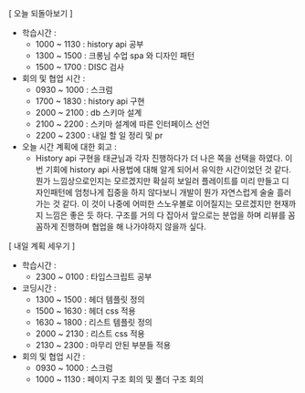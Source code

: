 

[ 오늘 되돌아보기 ]

- 학습시간 : 
  - 1000 ~ 1130 : history api 공부
  - 1300 ~ 1500 : 크롱님 수업 spa 와 디자인 패턴
  - 1500 ~ 1700 : DISC 검사
- 회의 및 협업 시간 : 
  - 0930 ~ 1000 : 스크럼
  - 1700 ~ 1830 : history api 구현
  - 2000 ~ 2100 : db 스키마 설계
  - 2100 ~ 2200 : 스키마 설계에 따른 인터페이스 선언
  - 2200 ~ 2300 : 내일 할 일 정리 및 pr
- 오늘 시간 계획에 대한 회고 : 
  - History api 구현을 태균님과 각자 진행하다가 더 나은 쪽을 선택을 하였다. 이번 기회에 history api 사용법에 대해 알게 되어서 유익한 시간이었던 것 같다. 뭔가 느낌상으로인지는 모르겠지만 확실히 보일러 플레이트를 미리 만들고 디자인패턴에 엄청나게 집중을 하지 않다보니 개발이 뭔가 자연스럽게 술술 흘러가는 것 같다. 이 것이 나중에 어떠한 스노우볼로 이어질지는 모르겠지만 현재까지 느낌은 좋은 듯 하다. 구조를 거의 다 잡아서 앞으로는 분업을 하며 리뷰를 꼼꼼하게 진행하며 협업을 해 나가야하지 않을까 싶다.

[ 내일 계획 세우기 ]

- 학습시간 : 
  - 2300 ~ 0100 : 타입스크립트 공부
- 코딩시간 : 
  - 1300 ~ 1500 : 헤더 템플릿 정의
  - 1500 ~ 1630 : 헤더 css 적용
  - 1630 ~ 1800 : 리스트 템플릿 정의
  - 2000 ~ 2130 : 리스트 css 적용
  - 2130 ~ 2300 : 마무리 안된 부분들 적용
- 회의 및 협업 시간 : 
  - 0930 ~ 1000 : 스크럼
  - 1000 ~ 1130 : 페이지 구조 회의 및 폴더 구조 회의
